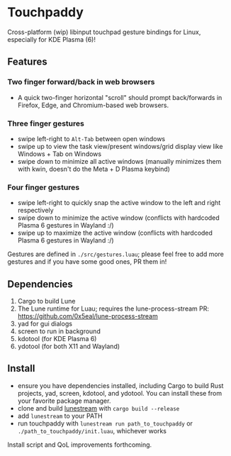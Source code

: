 # Touchpaddy
Cross-platform (wip) libinput touchpad gesture bindings for Linux, especially for KDE Plasma (6)!
## Features
### Two finger forward/back in web browsers
- A quick two-finger horizontal "scroll" should prompt back/forwards in Firefox, Edge, and Chromium-based web browsers.
### Three finger gestures
- swipe left-right to `Alt-Tab` between open windows
- swipe up to view the task view/present windows/grid display view like Windows + Tab on Windows
- swipe down to minimize all active windows (manually minimizes them with kwin, doesn't do the Meta + D Plasma keybind)
### Four finger gestures
- swipe left-right to quickly snap the active window to the left and right respectively
- swipe down to minimize the active window (conflicts with hardcoded Plasma 6 gestures in Wayland :/)
- swipe up to maximize the active window (conflicts with hardcoded Plasma 6 gestures in Wayland :/)

Gestures are defined in `./src/gestures.luau`; please feel free to add more gestures and if you have some good ones, PR them in! 

## Dependencies
1. Cargo to build Lune
2. The Lune runtime for Luau; requires the lune-process-stream PR: https://github.com/0x5eal/lune-process-stream
3. yad for gui dialogs
4. screen to run in background
5. kdotool (for KDE Plasma 6)
6. ydotool (for both X11 and Wayland)

## Install
- ensure you have dependencies installed, including Cargo to build Rust projects, yad, screen, kdotool, and ydotool. You can install these from your favorite package manager.
- clone and build [lunestream](https://github.com/0x5eal/lune-process-stream) with `cargo build --release`
- add `lunestream` to your PATH
- run touchpaddy with `lunestream run path_to_touchpaddy` or `./path_to_touchpaddy/init.luau`, whichever works

Install script and QoL improvements forthcoming.
